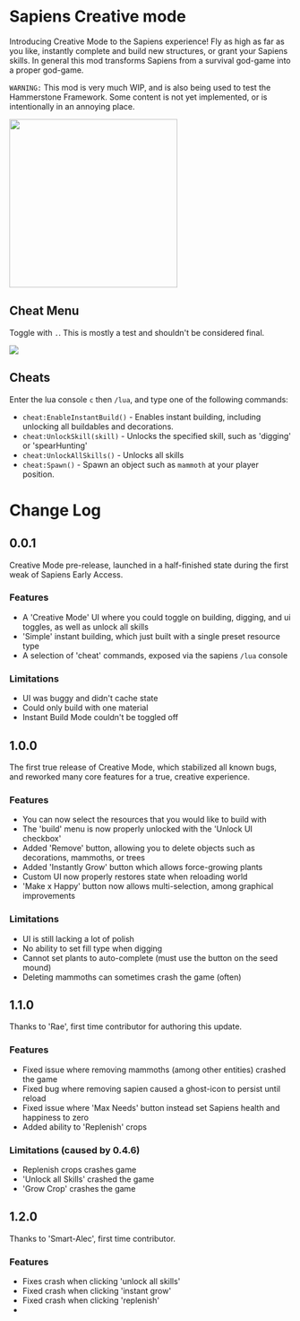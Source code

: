 # Sapiens Creative mode

Introducing Creative Mode to the Sapiens experience! Fly as high as far as you like, instantly complete and build new structures, or grant your Sapiens skills. In general this mod transforms Sapiens from a survival god-game into a proper god-game.

`WARNING:` This mod is very much WIP, and is also being used to test the Hammerstone Framework. Some content is not yet implemented, or is intentionally in an annoying place.

[<img src="https://discord.com/assets/cb48d2a8d4991281d7a6a95d2f58195e.svg" width="300"/>](https://discord.gg/WnN8hj2Fyg)

## Cheat Menu

Toggle with `.`. This is mostly a test and shouldn't be considered final.

![](cheat_menu.png)

## Cheats

Enter the lua console `c` then `/lua`, and type one of the following commands:

 - `cheat:EnableInstantBuild()` - Enables instant building, including unlocking all buildables and decorations.
 - `cheat:UnlockSkill(skill)` - Unlocks the specified skill, such as 'digging' or 'spearHunting'
 - `cheat:UnlockAllSkills()` - Unlocks all skills
 - `cheat:Spawn()` - Spawn an object such as `mammoth` at your player position.

# Change Log

## 0.0.1

Creative Mode pre-release, launched in a half-finished state during the first weak of Sapiens Early Access. 

### Features
 - A 'Creative Mode' UI where you could toggle on building, digging, and ui toggles, as well as unlock all skills
 - 'Simple' instant building, which just built with a single preset resource type
 - A selection of 'cheat' commands, exposed via the sapiens `/lua` console

### Limitations
 - UI was buggy and didn't cache state
 - Could only build with one material
 - Instant Build Mode couldn't be toggled off
 
## 1.0.0

The first true release of Creative Mode, which stabilized all known bugs, and reworked many core features for a true, creative experience.

### Features
 - You can now select the resources that you would like to build with
 - The 'build' menu is now properly unlocked with the 'Unlock UI checkbox'
 - Added 'Remove' button, allowing you to delete objects such as decorations, mammoths, or trees
 - Added 'Instantly Grow' button which allows force-growing plants
 - Custom UI now properly restores state when reloading world
 - 'Make x Happy' button now allows multi-selection, among graphical improvements

### Limitations
 - UI is still lacking a lot of polish
 - No ability to set fill type when digging
 - Cannot set plants to auto-complete (must use the button on the seed mound)
 - Deleting mammoths can sometimes crash the game (often)

## 1.1.0

Thanks to 'Rae', first time contributor for authoring this update.

### Features
 - Fixed issue where removing mammoths (among other entities) crashed the game
 - Fixed bug where removing sapien caused a ghost-icon to persist until reload
 - Fixed issue where 'Max Needs' button instead set Sapiens health and happiness to zero
 - Added ability to 'Replenish' crops

### Limitations (caused by 0.4.6)
 - Replenish crops crashes game
 - 'Unlock all Skills' crashed the game
 - 'Grow Crop' crashes the game

## 1.2.0

Thanks to 'Smart-Alec', first time contributor.

### Features
 - Fixes crash when clicking 'unlock all skills'
 - Fixed crash when clicking 'instant grow'
 - Fixed crash when clicking 'replenish'
 - 

